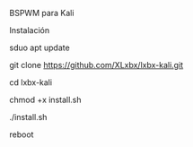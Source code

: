 
BSPWM para Kali 

Instalación

sduo apt update

git clone https://github.com/XLxbx/lxbx-kali.git

cd lxbx-kali

chmod +x install.sh

./install.sh

reboot
